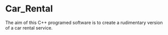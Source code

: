 # Car_Rental
The aim of this C++ programed software is to create a rudimentary version of a car rental service.
